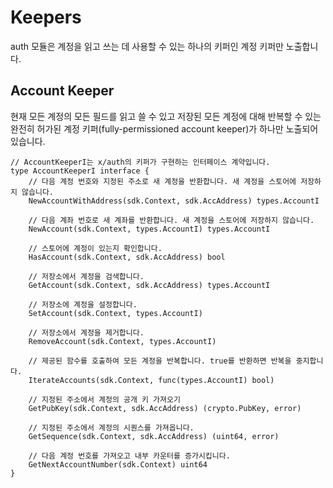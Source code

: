 # Keepers

auth 모듈은 계정을 읽고 쓰는 데 사용할 수 있는 하나의 키퍼인 계정 키퍼만 노출합니다.



## Account Keeper

현재 모든 계정의 모든 필드를 읽고 쓸 수 있고 저장된 모든 계정에 대해 반복할 수 있는 완전히 허가된 계정 키퍼(fully-permissioned account keeper)가 하나만 노출되어 있습니다.



```
// AccountKeeperI는 x/auth의 키퍼가 구현하는 인터페이스 계약입니다.
type AccountKeeperI interface {
	// 다음 계정 번호와 지정된 주소로 새 계정을 반환합니다. 새 계정을 스토어에 저장하지 않습니다.
	NewAccountWithAddress(sdk.Context, sdk.AccAddress) types.AccountI

	// 다음 계좌 번호로 새 계좌를 반환합니다. 새 계정을 스토어에 저장하지 않습니다.
	NewAccount(sdk.Context, types.AccountI) types.AccountI

	// 스토어에 계정이 있는지 확인합니다.
	HasAccount(sdk.Context, sdk.AccAddress) bool

	// 저장소에서 계정을 검색합니다.
	GetAccount(sdk.Context, sdk.AccAddress) types.AccountI

	// 저장소에 계정을 설정합니다.
	SetAccount(sdk.Context, types.AccountI)

	// 저장소에서 계정을 제거합니다.
	RemoveAccount(sdk.Context, types.AccountI)

	// 제공된 함수를 호출하여 모든 계정을 반복합니다. true를 반환하면 반복을 중지합니다.
	IterateAccounts(sdk.Context, func(types.AccountI) bool)

	// 지정된 주소에서 계정의 공개 키 가져오기
	GetPubKey(sdk.Context, sdk.AccAddress) (crypto.PubKey, error)

	// 지정된 주소에서 계정의 시퀀스를 가져옵니다.
	GetSequence(sdk.Context, sdk.AccAddress) (uint64, error)

	// 다음 계정 번호를 가져오고 내부 카운터를 증가시킵니다.
	GetNextAccountNumber(sdk.Context) uint64
}

```


